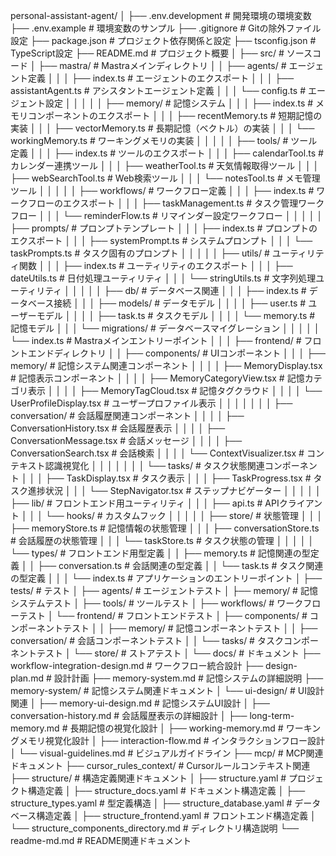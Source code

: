 personal-assistant-agent/
│
├── .env.development              # 開発環境の環境変数
├── .env.example                  # 環境変数のサンプル
├── .gitignore                    # Gitの除外ファイル設定
├── package.json                  # プロジェクト依存関係と設定
├── tsconfig.json                 # TypeScript設定
├── README.md                     # プロジェクト概要
│
├── src/                          # ソースコード
│   ├── mastra/                   # Mastraメインディレクトリ
│   │   ├── agents/               # エージェント定義
│   │   │   ├── index.ts          # エージェントのエクスポート
│   │   │   ├── assistantAgent.ts # アシスタントエージェント定義
│   │   │   └── config.ts         # エージェント設定
│   │   │
│   │   ├── memory/               # 記憶システム
│   │   │   ├── index.ts          # メモリコンポーネントのエクスポート
│   │   │   ├── recentMemory.ts   # 短期記憶の実装
│   │   │   ├── vectorMemory.ts   # 長期記憶（ベクトル）の実装
│   │   │   └── workingMemory.ts  # ワーキングメモリの実装
│   │   │
│   │   ├── tools/                # ツール定義
│   │   │   ├── index.ts          # ツールのエクスポート
│   │   │   ├── calendarTool.ts   # カレンダー連携ツール
│   │   │   ├── weatherTool.ts    # 天気情報取得ツール
│   │   │   ├── webSearchTool.ts  # Web検索ツール
│   │   │   └── notesTool.ts      # メモ管理ツール
│   │   │
│   │   ├── workflows/            # ワークフロー定義
│   │   │   ├── index.ts          # ワークフローのエクスポート
│   │   │   ├── taskManagement.ts # タスク管理ワークフロー
│   │   │   └── reminderFlow.ts   # リマインダー設定ワークフロー
│   │   │
│   │   ├── prompts/              # プロンプトテンプレート
│   │   │   ├── index.ts          # プロンプトのエクスポート
│   │   │   ├── systemPrompt.ts   # システムプロンプト
│   │   │   └── taskPrompts.ts    # タスク固有のプロンプト
│   │   │
│   │   ├── utils/                # ユーティリティ関数
│   │   │   ├── index.ts          # ユーティリティのエクスポート
│   │   │   ├── dateUtils.ts      # 日付処理ユーティリティ
│   │   │   └── stringUtils.ts    # 文字列処理ユーティリティ
│   │   │
│   │   ├── db/                   # データベース関連
│   │   │   ├── index.ts          # データベース接続
│   │   │   ├── models/           # データモデル
│   │   │   │   ├── user.ts       # ユーザーモデル
│   │   │   │   ├── task.ts       # タスクモデル
│   │   │   │   └── memory.ts     # 記憶モデル
│   │   │   └── migrations/       # データベースマイグレーション
│   │   │
│   │   └── index.ts              # Mastraメインエントリーポイント
│   │
│   ├── frontend/                 # フロントエンドディレクトリ
│   │   ├── components/           # UIコンポーネント
│   │   │   ├── memory/           # 記憶システム関連コンポーネント
│   │   │   │   ├── MemoryDisplay.tsx         # 記憶表示コンポーネント
│   │   │   │   ├── MemoryCategoryView.tsx    # 記憶カテゴリ表示
│   │   │   │   ├── MemoryTagCloud.tsx        # 記憶タグクラウド
│   │   │   │   └── UserProfileDisplay.tsx    # ユーザープロファイル表示
│   │   │   │
│   │   │   ├── conversation/     # 会話履歴関連コンポーネント
│   │   │   │   ├── ConversationHistory.tsx   # 会話履歴表示
│   │   │   │   ├── ConversationMessage.tsx   # 会話メッセージ
│   │   │   │   ├── ConversationSearch.tsx    # 会話検索
│   │   │   │   └── ContextVisualizer.tsx     # コンテキスト認識視覚化
│   │   │   │
│   │   │   └── tasks/            # タスク状態関連コンポーネント
│   │   │       ├── TaskDisplay.tsx           # タスク表示
│   │   │       ├── TaskProgress.tsx          # タスク進捗状況
│   │   │       └── StepNavigator.tsx         # ステップナビゲーター
│   │   │
│   │   ├── lib/                  # フロントエンド用ユーティリティ
│   │   │   ├── api.ts            # APIクライアント
│   │   │   └── hooks/            # カスタムフック
│   │   │
│   │   ├── store/                # 状態管理
│   │   │   ├── memoryStore.ts    # 記憶情報の状態管理
│   │   │   ├── conversationStore.ts # 会話履歴の状態管理
│   │   │   └── taskStore.ts      # タスク状態の管理
│   │   │
│   │   └── types/                # フロントエンド用型定義
│   │       ├── memory.ts         # 記憶関連の型定義
│   │       ├── conversation.ts   # 会話関連の型定義
│   │       └── task.ts           # タスク関連の型定義
│   │
│   └── index.ts                  # アプリケーションのエントリーポイント
│
├── tests/                        # テスト
│   ├── agents/                   # エージェントテスト
│   ├── memory/                   # 記憶システムテスト
│   ├── tools/                    # ツールテスト
│   ├── workflows/                # ワークフローテスト
│   └── frontend/                 # フロントエンドテスト
│       ├── components/           # コンポーネントテスト
│       │   ├── memory/           # 記憶コンポーネントテスト
│       │   ├── conversation/     # 会話コンポーネントテスト
│       │   └── tasks/            # タスクコンポーネントテスト
│       └── store/                # ストアテスト
│
└── docs/                         # ドキュメント
    ├── workflow-integration-design.md # ワークフロー統合設計
    ├── design-plan.md          # 設計計画
    ├── memory-system.md          # 記憶システムの詳細説明
    ├── memory-system/            # 記憶システム関連ドキュメント
    │   └── ui-design/            # UI設計関連
    │       ├── memory-ui-design.md     # 記憶システムUI設計
    │       ├── conversation-history.md # 会話履歴表示の詳細設計
    │       ├── long-term-memory.md     # 長期記憶の視覚化設計
    │       ├── working-memory.md       # ワーキングメモリ視覚化設計
    │       ├── interaction-flow.md     # インタラクションフロー設計
    │       └── visual-guidelines.md    # ビジュアルガイドライン
    ├── mcp/                      # MCP関連ドキュメント
    ├── cursor_rules_context/     # Cursorルールコンテキスト関連
    ├── structure/                # 構造定義関連ドキュメント
    │   ├── structure.yaml              # プロジェクト構造定義
    │   ├── structure_docs.yaml         # ドキュメント構造定義
    │   ├── structure_types.yaml        # 型定義構造
    │   ├── structure_database.yaml     # データベース構造定義
    │   ├── structure_frontend.yaml     # フロントエンド構造定義
    │   └── structure_components_directory.md # ディレクトリ構造説明
    └── readme-md.md              # README関連ドキュメント